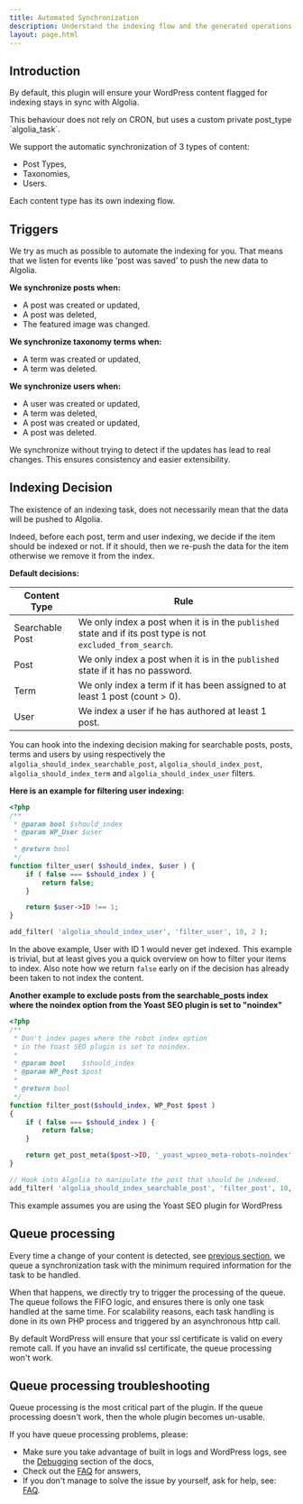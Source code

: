 ```yaml
---
title: Automated Synchronization
description: Understand the indexing flow and the generated operations.
layout: page.html
---
```


## Introduction

By default, this plugin will ensure your WordPress content flagged for indexing stays in sync with Algolia.

<div class="alert alert-info">This behaviour does not rely on CRON, but uses a custom private post_type `algolia_task`. </div>

We support the automatic synchronization of 3 types of content:
- Post Types,
- Taxonomies,
- Users.

Each content type has its own indexing flow.

## Triggers

We try as much as possible to automate the indexing for you. That means that we listen for events like 'post was saved' to push the new data to Algolia.

**We synchronize posts when:**
- A post was created or updated,
- A post was deleted,
- The featured image was changed.

**We synchronize taxonomy terms when:**
- A term was created or updated,
- A term was deleted.

**We synchronize users when:**
- A user was created or updated,
- A term was deleted,
- A post was created or updated,
- A post was deleted.

<div class="alert alert-warning">We synchronize without trying to detect if the updates has lead to real changes. This ensures consistency and easier extensibility.</div>

## Indexing Decision

The existence of an indexing task, does not necessarily mean that the data will be pushed to Algolia.

Indeed, before each post, term and user indexing, we decide if the item should be indexed or not. If it should, then we re-push the data for the item otherwise we remove it from the index.

**Default decisions:**

|Content Type|Rule
|-|-
|Searchable Post|We only index a post when it is in the `published` state and if its post type is not `excluded_from_search`.
|Post|We only index a post when it is in the `published` state if it has no password.
|Term|We only index a term if it has been assigned to at least 1 post (count > 0).
|User|We index a user if he has authored at least 1 post.

You can hook into the indexing decision making for searchable posts, posts, terms and users by using respectively the `algolia_should_index_searchable_post`, `algolia_should_index_post`, `algolia_should_index_term` and `algolia_should_index_user` filters.

**Here is an example for filtering user indexing:**

```php
<?php
/**
 * @param bool $should_index
 * @param WP_User $user
 *
 * @return bool
 */
function filter_user( $should_index, $user ) {
	if ( false === $should_index ) {
		return false;
	}

	return $user->ID !== 1;
}

add_filter( 'algolia_should_index_user', 'filter_user', 10, 2 );
```

In the above example, User with ID 1 would never get indexed. This example is trivial, but at least gives you a quick overview on how to filter your items to index.
Also note how we return `false` early on if the decision has already been taken to not index the content.

**Another example to exclude posts from the searchable_posts index where the noindex option from the Yoast SEO plugin is set to "noindex"**

```php
<?php
/**
 * Don't index pages where the robot index option
 * in the Yoast SEO plugin is set to noindex.
 *
 * @param bool    $should_index
 * @param WP_Post $post
 *
 * @return bool
 */
function filter_post($should_index, WP_Post $post )
{
    if ( false === $should_index ) {
        return false;
    }

    return get_post_meta($post->ID, '_yoast_wpseo_meta-robots-noindex', true) == 1 ? false : true;
}

// Hook into Algolia to manipulate the post that should be indexed.
add_filter( 'algolia_should_index_searchable_post', 'filter_post', 10, 2 );
```

<div class="alert alert-warning">This example assumes you are using the Yoast SEO plugin for WordPress</div>



## Queue processing

Every time a change of your content is detected, see [previous section](#triggers), we queue a synchronization task with the minimum required information for the task to be handled.

When that happens, we directly try to trigger the processing of the queue. The queue follows the FIFO logic, and ensures there is only one task handled at the same time. For scalability reasons, each task handling is done in its own PHP process and triggered by an asynchronous http call.

<div class="alert alert-warning">By default WordPress will ensure that your ssl certificate is valid on every remote call. If you have an invalid ssl certificate, the queue processing won't work.</div>

## Queue processing troubleshooting

Queue processing is the most critical part of the plugin. If the queue processing doesn't work, then the whole plugin becomes un-usable.

If you have queue processing problems, please:
- Make sure you take advantage of built in logs and WordPress logs, see the [Debugging](logs.html) section of the docs,
- Check out the [FAQ](frequently-asked-questions.html) for answers,
- If you don't manage to solve the issue by yourself, ask for help, see: [FAQ](frequently-asked-questions.html).
